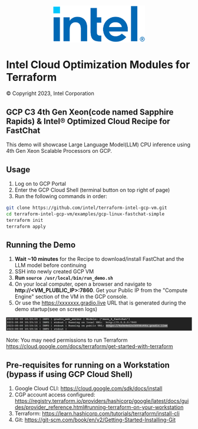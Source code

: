 <p align="center">
  <img src="https://github.com/intel/terraform-intel-gcp-vm/blob/main/images/logo-classicblue-800px.png?raw=true" alt="Intel Logo" width="250"/>
</p>

# Intel Cloud Optimization Modules for Terraform

© Copyright 2023, Intel Corporation

## GCP C3 4th Gen Xeon(code named Sapphire Rapids) & Intel® Optimized Cloud Recipe for FastChat

This demo will showcase Large Language Model(LLM) CPU inference using 4th Gen Xeon Scalable Processors on GCP.

## Usage

1. Log on to GCP Portal
2. Enter the GCP Cloud Shell (terminal button on top right of page)
3. Run the following commands in order: 


```bash
git clone https://github.com/intel/terraform-intel-gcp-vm.git
cd terraform-intel-gcp-vm/examples/gcp-linux-fastchat-simple
terraform init 
terraform apply

```

## Running the Demo

1. **Wait ~10 minutes** for the Recipe to download/install FastChat and the LLM model before continuing
2. SSH into newly created GCP VM
3. **Run `source /usr/local/bin/run_demo.sh`**
4. On your local computer, open a browser and navigate to **http://<VM_PLUBLIC_IP>:7860**. Get your Public IP from the "Compute Engine" section of the VM in the GCP console.
5. Or use the https://xxxxxxx.gradio.live URL that is generated during the demo startup(see on screen logs)

<p align="center">
  <img src="https://github.com/intel/terraform-intel-gcp-vm/blob/main/images/gradio.png?raw=true" alt="Gradio_Output" width="900"/>
</p>

Note: You may need permissions to run Terraform https://cloud.google.com/docs/terraform/get-started-with-terraform 

## Pre-requisites for running on a Workstation (bypass if using GCP Cloud Shell)

1. Google Cloud CLI: https://cloud.google.com/sdk/docs/install
2. CGP account access configured: https://registry.terraform.io/providers/hashicorp/google/latest/docs/guides/provider_reference.html#running-terraform-on-your-workstation
3. Terraform: https://learn.hashicorp.com/tutorials/terraform/install-cli
4. Git: https://git-scm.com/book/en/v2/Getting-Started-Installing-Git
